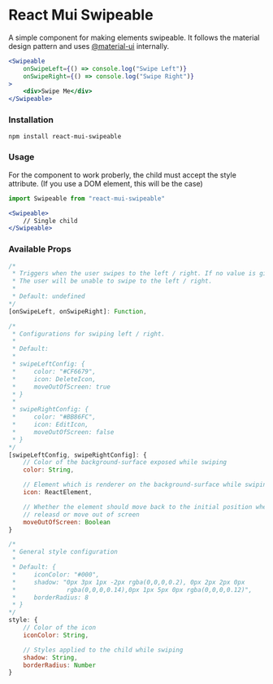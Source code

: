# React Mui Swipeable

A simple component for making elements swipeable. It follows the material design pattern and uses [@material-ui](https://material-ui.com/) internally.

```jsx
<Swipeable 
    onSwipeLeft={() => console.log("Swipe Left")}
    onSwipeRight={() => console.log("Swipe Right")}
>
    <div>Swipe Me</div>
</Swipeable>
```

### Installation

``npm install react-mui-swipeable``

### Usage

For the component to work proberly, the child must accept the style attribute. (If you use a DOM element, this will be the case)

```jsx
import Swipeable from "react-mui-swipeable"
```

```jsx
<Swipeable>
    // Single child
</Swipeable>
```

### Available Props

```js
/*
 * Triggers when the user swipes to the left / right. If no value is given,
 * The user will be unable to swipe to the left / right.
 * 
 * Default: undefined
*/
[onSwipeLeft, onSwipeRight]: Function,

/*
 * Configurations for swiping left / right.
 * 
 * Default:
 * 
 * swipeLeftConfig: {
 *     color: "#CF6679",
 *     icon: DeleteIcon,
 *     moveOutOfScreen: true
 * }
 * 
 * swipeRightConfig: {
 *     color: "#BB86FC",
 *     icon: EditIcon,
 *     moveOutOfScreen: false
 * }
*/
[swipeLeftConfig, swipeRightConfig]: {
    // Color of the background-surface exposed while swiping
    color: String,

    // Element which is renderer on the background-surface while swiping
    icon: ReactElement,

    // Whether the element should move back to the initial position when 
    // releasd or move out of screen
    moveOutOfScreen: Boolean
}

/*
 * General style configuration
 *
 * Default: {
 *     iconColor: "#000",
 *     shadow: "0px 3px 1px -2px rgba(0,0,0,0.2), 0px 2px 2px 0px 
 *              rgba(0,0,0,0.14),0px 1px 5px 0px rgba(0,0,0,0.12)",
 *     borderRadius: 8
 * }
*/
style: {
    // Color of the icon
    iconColor: String,

    // Styles applied to the child while swiping
    shadow: String,
    borderRadius: Number
}
```